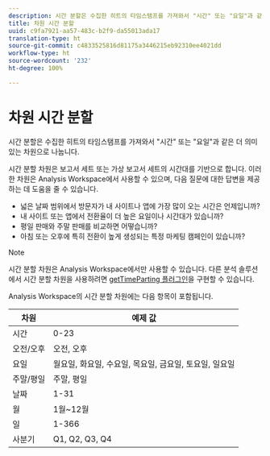 ```yaml
---
description: 시간 분할은 수집한 히트의 타임스탬프를 가져와서 "시간" 또는 "요일"과 같은 더 의미 있는 차원으로 나눕니다.
title: 차원 시간 분할
uuid: c9fa7921-aa57-483c-b2f9-da55013ada17
translation-type: ht
source-git-commit: c4833525816d81175a3446215eb92310ee4021dd
workflow-type: ht
source-wordcount: '232'
ht-degree: 100%

---
```



# 차원 시간 분할

시간 분할은 수집한 히트의 타임스탬프를 가져와서 &quot;시간&quot; 또는 &quot;요일&quot;과 같은 더 의미 있는 차원으로 나눕니다.

시간 분할 차원은 보고서 세트 또는 가상 보고서 세트의 시간대를 기반으로 합니다. 이러한 차원은 Analysis Workspace에서 사용할 수 있으며, 다음 질문에 대한 답변을 제공하는 데 도움을 줄 수 있습니다.

* 넓은 날짜 범위에서 방문자가 내 사이트나 앱에 가장 많이 오는 시간은 언제입니까?
* 내 사이트 또는 앱에서 전환율이 더 높은 요일이나 시간대가 있습니까?
* 평일 판매와 주말 판매를 비교하면 어떻습니까?
* 아침 또는 오후에 특히 전환이 높게 생성되는 특정 마케팅 캠페인이 있습니까?

>[!NOTE]
>
>시간 분할 차원은 Analysis Workspace에서만 사용할 수 있습니다. 다른 분석 솔루션에서 시간 분할 차원을 사용하려면 [getTimeParting 플러그인](https://docs.adobe.com/content/help/ko-KR/analytics/implementation/vars/plugins/gettimeparting.html)을 구현할 수 있습니다.

Analysis Workspace의 시간 분할 차원에는 다음 항목이 포함됩니다.

| 차원 | 예제 값 |
|--- |--- |
| 시간 | 0-23 |
| 오전/오후 | 오전, 오후 |
| 요일 | 월요일, 화요일, 수요일, 목요일, 금요일, 토요일, 일요일 |
| 주말/평일 | 주말, 평일 |
| 날짜 | 1-31 |
| 월 | 1월~12월 |
| 일 | 1-366 |
| 사분기 | Q1, Q2, Q3, Q4 |
